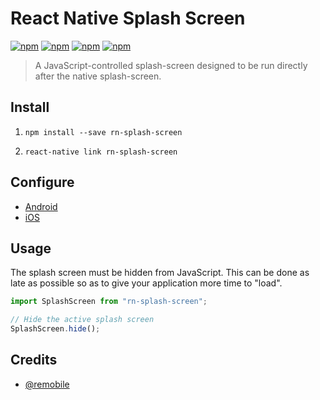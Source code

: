 # React Native Splash Screen
[![npm](https://img.shields.io/npm/v/rn-splash-screen.svg?maxAge=2592000)](https://www.npmjs.com/package/rn-splash-screen)
[![npm](https://img.shields.io/npm/dm/rn-splash-screen.svg?maxAge=2592000)](https://www.npmjs.com/package/rn-splash-screen)
[![npm](https://img.shields.io/npm/dt/rn-splash-screen.svg?maxAge=2592000?style=flat)](https://www.npmjs.com/package/rn-splash-screen)
[![npm](https://img.shields.io/npm/l/rn-splash-screen.svg?maxAge=2592000)](https://github.com/mehcode/rn-splash-screen/blob/master/LICENSE)
> A JavaScript-controlled splash-screen designed to be run directly after the native splash-screen.

## Install

1. `npm install --save rn-splash-screen`

2. `react-native link rn-splash-screen`

## Configure

 - [Android](./docs/android.md)
 - [iOS](./docs/ios.md)

## Usage

The splash screen must be hidden from JavaScript. This can be done
as late as possible so as to give your application more time to "load".

```js
import SplashScreen from "rn-splash-screen";

// Hide the active splash screen
SplashScreen.hide();
```

## Credits
 - [@remobile](https://github.com/remobile)
